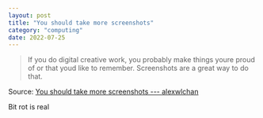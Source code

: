 ```yaml
---
layout: post
title: "You should take more screenshots"
category: "computing"
date: 2022-07-25
---
```


> If you do digital creative work, you probably make things youre proud of or that youd like to remember. Screenshots are a great way to do that.

Source: [You should take more screenshots --- alexwlchan](https://alexwlchan.net/2022/07/screenshots/)

Bit rot is real
